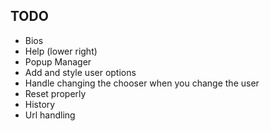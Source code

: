 ## TODO
* Bios
* Help (lower right)
* Popup Manager
* Add and style user options
* Handle changing the chooser when you change the user
* Reset properly
* History
* Url handling